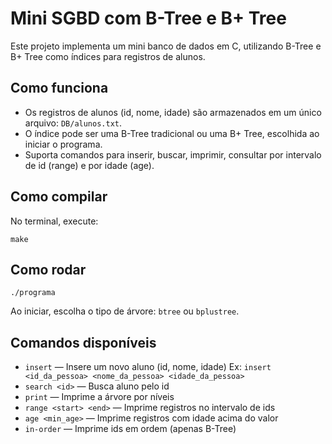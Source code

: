 # Mini SGBD com B-Tree e B+ Tree

Este projeto implementa um mini banco de dados em C, utilizando B-Tree e B+ Tree como índices para registros de alunos.

## Como funciona

- Os registros de alunos (id, nome, idade) são armazenados em um único arquivo: `DB/alunos.txt`.
- O índice pode ser uma B-Tree tradicional ou uma B+ Tree, escolhida ao iniciar o programa.
- Suporta comandos para inserir, buscar, imprimir, consultar por intervalo de id (range) e por idade (age).

## Como compilar

No terminal, execute:

```
make
```

## Como rodar

```
./programa
```
Ao iniciar, escolha o tipo de árvore: `btree` ou `bplustree`.

## Comandos disponíveis

- `insert` — Insere um novo aluno (id, nome, idade)
Ex:
`insert
<id_da_pessoa>
<nome_da_pessoa>
<idade_da_pessoa>
`
- `search <id>` — Busca aluno pelo id
- `print` — Imprime a árvore por níveis
- `range <start> <end>` — Imprime registros no intervalo de ids
- `age <min_age>` — Imprime registros com idade acima do valor
- `in-order` — Imprime ids em ordem (apenas B-Tree)


